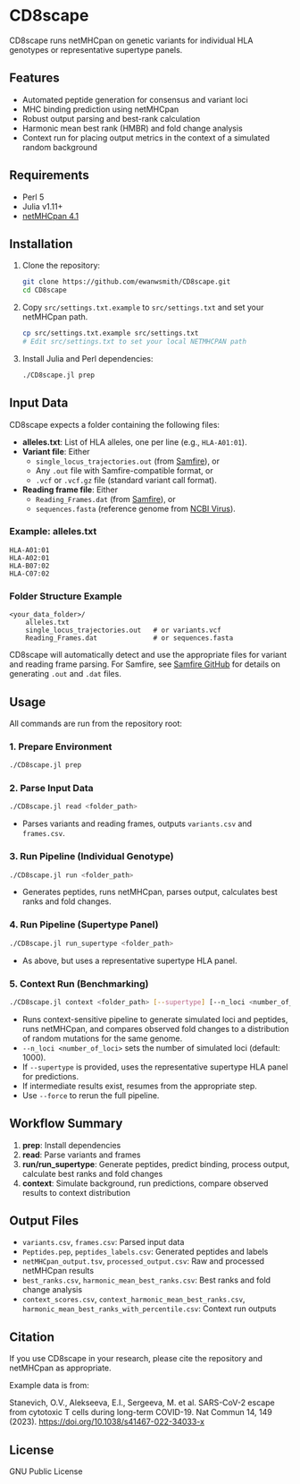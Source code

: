 # CD8scape

CD8scape runs netMHCpan on genetic variants for individual HLA genotypes or representative supertype panels.

## Features
- Automated peptide generation for consensus and variant loci
- MHC binding prediction using netMHCpan
- Robust output parsing and best-rank calculation
- Harmonic mean best rank (HMBR) and fold change analysis
- Context run for placing output metrics in the context of a simulated random background

## Requirements
- Perl 5
- Julia v1.11+
- [netMHCpan 4.1](https://services.healthtech.dtu.dk/services/NetMHCpan-4.1/)

## Installation
1. Clone the repository:
   ```bash
   git clone https://github.com/ewanwsmith/CD8scape.git
   cd CD8scape
   ```
2. Copy `src/settings.txt.example` to `src/settings.txt` and set your netMHCpan path.
   ```bash
   cp src/settings.txt.example src/settings.txt
   # Edit src/settings.txt to set your local NETMHCPAN path
   ```
3. Install Julia and Perl dependencies:
   ```bash
   ./CD8scape.jl prep
   ```

## Input Data

CD8scape expects a folder containing the following files:

- **alleles.txt**: List of HLA alleles, one per line (e.g., `HLA-A01:01`).
- **Variant file**: Either
  - `single_locus_trajectories.out` (from [Samfire](https://github.com/cjri/samfire)), or
  - Any `.out` file with Samfire-compatible format, or
  - `.vcf` or `.vcf.gz` file (standard variant call format).
- **Reading frame file**: Either
  - `Reading_Frames.dat` (from [Samfire](https://github.com/cjri/samfire)), or
  - `sequences.fasta` (reference genome from [NCBI Virus](https://www.ncbi.nlm.nih.gov/labs/virus/vssi/#/)).

### Example: alleles.txt
```
HLA-A01:01
HLA-A02:01
HLA-B07:02
HLA-C07:02
```

### Folder Structure Example
```
<your_data_folder>/
    alleles.txt
    single_locus_trajectories.out   # or variants.vcf
    Reading_Frames.dat              # or sequences.fasta
```

CD8scape will automatically detect and use the appropriate files for variant and reading frame parsing. For Samfire, see [Samfire GitHub](https://github.com/cjri/samfire) for details on generating `.out` and `.dat` files.

## Usage
All commands are run from the repository root:

### 1. Prepare Environment
```bash
./CD8scape.jl prep
```

### 2. Parse Input Data
```bash
./CD8scape.jl read <folder_path>
```
- Parses variants and reading frames, outputs `variants.csv` and `frames.csv`.

### 3. Run Pipeline (Individual Genotype)
```bash
./CD8scape.jl run <folder_path>
```
- Generates peptides, runs netMHCpan, parses output, calculates best ranks and fold changes.

### 4. Run Pipeline (Supertype Panel)
```bash
./CD8scape.jl run_supertype <folder_path>
```
- As above, but uses a representative supertype HLA panel.

### 5. Context Run (Benchmarking)
```bash
./CD8scape.jl context <folder_path> [--supertype] [--n_loci <number_of_loci>] [--force]
```
- Runs context-sensitive pipeline to generate simulated loci and peptides, runs netMHCpan, and compares observed fold changes to a distribution of random mutations for the same genome.
- `--n_loci <number_of_loci>` sets the number of simulated loci (default: 1000).
- If `--supertype` is provided, uses the representative supertype HLA panel for predictions.
- If intermediate results exist, resumes from the appropriate step.
- Use `--force` to rerun the full pipeline.

## Workflow Summary
1. **prep**: Install dependencies
2. **read**: Parse variants and frames
3. **run/run_supertype**: Generate peptides, predict binding, process output, calculate best ranks and fold changes
4. **context**: Simulate background, run predictions, compare observed results to context distribution

## Output Files
- `variants.csv`, `frames.csv`: Parsed input data
- `Peptides.pep`, `peptides_labels.csv`: Generated peptides and labels
- `netMHCpan_output.tsv`, `processed_output.csv`: Raw and processed netMHCpan results
- `best_ranks.csv`, `harmonic_mean_best_ranks.csv`: Best ranks and fold change analysis
- `context_scores.csv`, `context_harmonic_mean_best_ranks.csv`, `harmonic_mean_best_ranks_with_percentile.csv`: Context run outputs

## Citation

If you use CD8scape in your research, please cite the repository and netMHCpan as appropriate.

Example data is from:

Stanevich, O.V., Alekseeva, E.I., Sergeeva, M. et al. SARS-CoV-2 escape from cytotoxic T cells during long-term COVID-19. Nat Commun 14, 149 (2023). https://doi.org/10.1038/s41467-022-34033-x

## License
GNU Public License